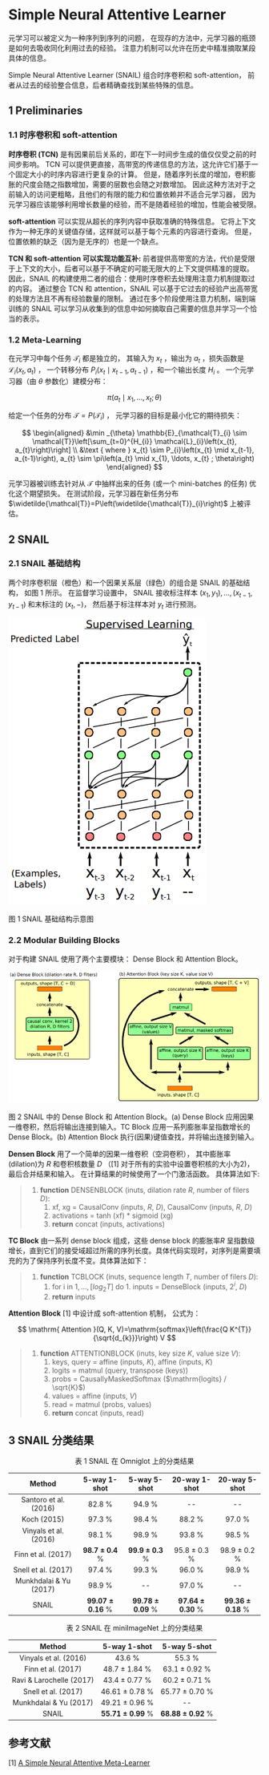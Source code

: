 # Simple Neural Attentive Learner

元学习可以被定义为一种序列到序列的问题，
在现存的方法中，元学习器的瓶颈是如何去吸收同化利用过去的经验。
注意力机制可以允许在历史中精准摘取某段具体的信息。

Simple Neural Attentive Learner (SNAIL) 
组合时序卷积和 soft-attention，
前者从过去的经验整合信息，后者精确查找到某些特殊的信息。


## 1 Preliminaries

### 1.1 时序卷积和 soft-attention

**时序卷积 (TCN)** 是有因果前后关系的，即在下一时间步生成的值仅仅受之前的时间步影响。
TCN 可以提供更直接，高带宽的传递信息的方法，这允许它们基于一个固定大小的时序内容进行更复杂的计算。
但是，随着序列长度的增加，卷积膨胀的尺度会随之指数增加，需要的层数也会随之对数增加。
因此这种方法对于之前输入的访问更粗略，且他们的有限的能力和位置依赖并不适合元学习器，
因为元学习器应该能够利用增长数量的经验，而不是随着经验的增加，性能会被受限。

**soft-attention** 可以实现从超长的序列内容中获取准确的特殊信息。
它将上下文作为一种无序的关键值存储，这样就可以基于每个元素的内容进行查询。
但是，位置依赖的缺乏（因为是无序的）也是一个缺点。

**TCN 和 soft-attention 可以实现功能互补:**
前者提供高带宽的方法，代价是受限于上下文的大小，后者可以基于不确定的可能无限大的上下文提供精准的提取。
因此，SNAIL 的构建使用二者的组合：使用时序卷积去处理用注意力机制提取过的内容。
通过整合 TCN 和 attention，SNAIL 可以基于它过去的经验产出高带宽的处理方法且不再有经验数量的限制。
通过在多个阶段使用注意力机制，端到端训练的 SNAIL 可以学习从收集到的信息中如何摘取自己需要的信息并学习一个恰当的表示。


### 1.2 Meta-Learning

在元学习中每个任务 $\mathcal{T}_{i}$ 都是独立的，
其输入为 $x_{t}$ ，输出为 $a_{t}$ ，损失函数是 $\mathcal{L}_{i}\left(x_{t}, a_{t}\right)$ ，
一个转移分布 $P_{i}\left(x_{t} \mid x_{t-1}, a_{t-1}\right)$ ，和一个输出长度 $H_i$ 。
一个元学习器（由 $\theta$ 参数化）建模分布：

$$
\pi\left(a_{t} \mid x_{1}, \ldots, x_{t} ; \theta\right)
$$

给定一个任务的分布 $\mathcal{T}=P\left(\mathcal{T}_{i}\right)$ ，
元学习器的目标是最小化它的期待损失：

$$
\begin{aligned}
&\min _{\theta} \mathbb{E}_{\mathcal{T}_{i} \sim \mathcal{T}}\left[\sum_{t=0}^{H_{i}} \mathcal{L}_{i}\left(x_{t}, a_{t}\right)\right] \\
&\text { where } x_{t} \sim P_{i}\left(x_{t} \mid x_{t-1}, a_{t-1}\right), a_{t} \sim \pi\left(a_{t} \mid x_{1}, \ldots, x_{t} ; \theta\right)
\end{aligned}
$$

元学习器被训练去针对从 $\mathcal{T}$ 中抽样出来的任务 (或一个 mini-batches 的任务) 优化这个期望损失。
在测试阶段，元学习器在新任务分布 $\widetilde{\mathcal{T}}=P\left(\widetilde{\mathcal{T}}_{i}\right)$ 上被评估。


## 2 SNAIL

### 2.1 SNAIL 基础结构

两个时序卷积层（橙色）和一个因果关系层（绿色）的组合是 SNAIL 的基础结构，
如图 1 所示。
在监督学习设置中，
SNAIL 接收标注样本 $\left(x_{1}, y_{1}\right), \ldots,\left(x_{t-1}, y_{t-1}\right)$ 和末标注的 $\left(x_{t},-\right)$，
然后基于标注样本对 $y_{t}$ 进行预测。

![SNAIL](../../../images/meta_learning/metric_based_meta_learning/SNAIL/SNAIL.png)

图 1	SNAIL 基础结构示意图

### 2.2 Modular Building Blocks

对于构建 SNAIL 使用了两个主要模块：
Dense Block 和 Attention Block。

![SNAIL Building Blocks](../../../images/meta_learning/metric_based_meta_learning/SNAIL/SNAILBuildingBlocks.png)

图 2	SNAIL 中的 Dense Block 和 Attention Block。(a) Dense Block 应用因果一维卷积，然后将输出连接到输入。TC Block 应用一系列膨胀率呈指数增长的 Dense Block。(b) Attention Block 执行(因果)键值查找，并将输出连接到输入。

**Densen Block** 
用了一个简单的因果一维卷积（空洞卷积），
其中膨胀率 (dilation)为 $R$ 和卷积核数量 $D$ （[1] 对于所有的实验中设置卷积核的大小为2)，
最后合并结果和输入。
在计算结果的时候使用了一个门激活函数。
具体算法如下:

> 1. **function** DENSENBLOCK (inuts, dilation rate $R$, number of filers $D$):
>       1. xf, xg = CausalConv (inputs, $R$, $D$), CausalConv (inputs, $R$, $D$)
>       2. activations = tanh (xf) * sigmoid (xg)
>       3. **return** concat (inputs, activations)

**TC Block**
由一系列 dense block 组成，这些 dense block 的膨胀率$R$ 呈指数级增长，直到它们的接受域超过所需的序列长度。具体代码实现时，对序列是需要填充的为了保持序列长度不变。具体算法如下：

> 1. **function** TCBLOCK (inuts, sequence length $T$, number of filers $D$):
>       1. for i in $1, \ldots, \left[log_2T\right]$ do
>               1. inputs = DenseBlock (inputs, $2^i$, $D$)
>       2. **return** inputs

**Attention Block**
[1] 中设计成 soft-attention 机制，
公式为：

$$
\mathrm{ Attention }(Q, K, V)=\mathrm{softmax}\left(\frac{Q K^{T}}{\sqrt{d_{k}}}\right) V
$$

> 1. **function** ATTENTIONBLOCK (inuts, key size  $K$, value size $V$):
>       1. keys, query = affine (inputs, $K$), affine (inputs, $K$)
>       2. logits = matmul (query, transpose (keys))
>       3. probs = CausallyMaskedSoftmax ($\mathrm{logits} / \sqrt{K}$)
>       4. values = affine (inputs, $V$)
>       5. read = matmul (probs, values)
>       6. **return** concat (inputs, read)


## 3 SNAIL 分类结果

<center>
表 1	SNAIL 在 Omniglot 上的分类结果
</center>

| Method | 5-way 1-shot | 5-way 5-shot | 20-way 1-shot | 20-way 5-shot |  
| :----: | :----: | :----: | :----: | :----: |
| Santoro et al. (2016) | 82.8 $\%$ | 94.9 $\%$ | -- | -- |
| Koch (2015) | 97.3 $\%$ | 98.4 $\%$ | 88.2 $\%$ | 97.0 $\%$ |
| Vinyals et al. (2016) | 98.1 $\%$ | 98.9 $\%$ | 93.8 $\%$ | 98.5 $\%$ |
| Finn et al. (2017) | **98.7 $\pm$ 0.4** $\%$ | **99.9 $\pm$ 0.3** $\%$ | 95.8 $\pm$ 0.3 $\%$ | 98.9 $\pm$ 0.2 $\%$ |
| Snell et al. (2017) | 97.4 $\%$ | 99.3 $\%$ | 96.0 $\%$ | 98.9 $\%$ |
| Munkhdalai $\&$ Yu (2017) | 98.9 $\%$ | -- | 97.0 $\%$ | -- |
| SNAIL | **99.07 $\pm$ 0.16** $\%$ | **99.78 $\pm$ 0.09** $\%$ | **97.64 $\pm$ 0.30** $\%$ | **99.36 $\pm$ 0.18** $\%$ |

<center>
表 2	SNAIL 在 miniImageNet 上的分类结果
</center>

| Method | 5-way 1-shot | 5-way 5-shot |
| :----: | :----: | :----: |
| Vinyals et al. (2016) | 43.6 $\%$ | 55.3 $\%$ |
| Finn et al. (2017) | 48.7 $\pm$ 1.84 $\%$ | 63.1 $\pm$ 0.92 $\%$ |
| Ravi $\&$ Larochelle (2017) | 43.4 $\pm$ 0.77 $\%$ | 60.2 $\pm$ 0.71 $\%$ |
| Snell et al. (2017) | 46.61 $\pm$ 0.78 $\%$ | 65.77 $\pm$ 0.70 $\%$ |
| Munkhdalai $\&$ Yu (2017) | 49.21 $\pm$ 0.96 $\%$ | -- |
| SNAIL | **55.71 $\pm$ 0.99** $\%$ | **68.88 $\pm$ 0.92** $\%$ |


## 参考文献
[1] [A Simple Neural Attentive Meta-Learner](https://openreview.net/forum?id=B1DmUzWAW)